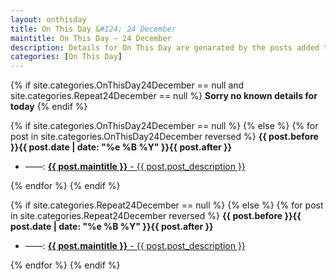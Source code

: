 ```yaml
---
layout: onthisday
title: On This Day &#124; 24 December
maintitle: On This Day — 24 December
description: Details for On This Day are genarated by the posts added to the website so the content is subject to changes/updates over time.
categories: [On This Day]
---
```


{% if site.categories.OnThisDay24December == null and site.categories.Repeat24December == null %}
<strong>Sorry no known details for today</strong>
{% endif %}

{% if site.categories.OnThisDay24December == null %}
{% else %}
{% for post in site.categories.OnThisDay24December reversed %}
<strong>{{ post.before }}{{ post.date | date: "%e %B %Y" }}{{ post.after }}</strong>
<ul>
<li> ——: <a class="{{ post.class }}" href="{{ post.url }}"><strong>{{ post.maintitle }}</strong> - {{ post.post_description }}</a></li>
</ul>
{% endfor %}
{% endif %}

{% if site.categories.Repeat24December == null %}
{% else %}
{% for post in site.categories.Repeat24December reversed %}
<strong>{{ post.before }}{{ post.date | date: "%e %B %Y" }}{{ post.after }}</strong>
<ul>
<li> ——: <a class="{{ post.class }}" href="{{ post.url }}"><strong>{{ post.maintitle }}</strong> - {{ post.post_description }}</a></li>
</ul>
{% endfor %}
{% endif %}
